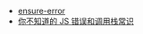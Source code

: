 - [ensure-error](https://github.com/sindresorhus/ensure-error)
- [你不知道的 JS 错误和调用栈常识](https://zhuanlan.zhihu.com/p/25644447)
